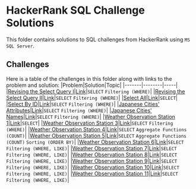 # HackerRank SQL Challenge Solutions

This folder contains solutions to SQL challenges from HackerRank using `MS SQL Server`.

## Challenges

Here is a table of the challenges in this folder along with links to the problem and solution:
|Problem|Solution|Topic|
|-------|--------|-----|
|[Revising the Select Query I](https://www.hackerrank.com/challenges/revising-the-select-query?isFullScreen=true)|[Link](./solutions/revising_the_select_query_1.sql)|`SELECT` `Filtering (WHERE)`|
|[Revising the Select Query II](https://www.hackerrank.com/challenges/revising-the-select-query-2?isFullScreen=true)|[Link](./solutions/revising_the_select_query_2.sql)|`SELECT` `Filtering (WHERE)`|
|[Select All](https://www.hackerrank.com/challenges/select-all-sql?isFullScreen=true)|[Link](./solutions/select_all.sql)|`SELECT`|
|[Select By ID](https://www.hackerrank.com/challenges/select-by-id?isFullScreen=true)|[Link](./solutions/select_by_id.sql)|`SELECT` `Filtering (WHERE)`|
|[Japanese Cities' Attributes](https://www.hackerrank.com/challenges/japanese-cities-attributes?isFullScreen=true)|[Link](./solutions/japanese_cities_attributes.sql)|`SELECT` `Filtering (WHERE)`|
|[Japanese Cities' Names](https://www.hackerrank.com/challenges/japanese-cities-name/problem?isFullScreen=true)|[Link](./solutions/japanese_cities_names.sql)|`SELECT` `Filtering (WHERE)`|
|[Weather Observation Station 1](https://www.hackerrank.com/challenges/weather-observation-station-1/problem?isFullScreen=true)|[Link](./solutions/weather_observation_station_1.sql)|`SELECT`|
|[Weather Observation Station 3](https://www.hackerrank.com/challenges/weather-observation-station-3/problem?isFullScreen=true)|[Link](./solutions/weather_observation_station_3.sql)|`SELECT` `Filtering (WHERE)`|
|[Weather Observation Station 4](https://www.hackerrank.com/challenges/weather-observation-station-4/problem?isFullScreen=true)|[Link](./solutions/weather_observation_station_4.sql)|`SELECT` `Aggregate Functions (COUNT)`|
|[Weather Observation Station 5](https://www.hackerrank.com/challenges/weather-observation-station-5/problem?isFullScreen=true)|[Link](./solutions/weather_observation_station_5.sql)|`SELECT` `Aggregate Functions (COUNT)` `Sorting (ORDER BY)`|
|[Weather Observation Station 6](https://www.hackerrank.com/challenges/weather-observation-station-6/problem?isFullScreen=true)|[Link](./solutions/weather_observation_station_6.sql)|`SELECT` `Filtering (WHERE, LIKE)`|
|[Weather Observation Station 7](https://www.hackerrank.com/challenges/weather-observation-station-7/problem?isFullScreen=true)|[Link](./solutions/weather_observation_station_7.sql)|`SELECT` `Filtering (WHERE, LIKE)`|
|[Weather Observation Station 8](https://www.hackerrank.com/challenges/weather-observation-station-8/problem?isFullScreen=true)|[Link](./solutions/weather_observation_station_8.sql)|`SELECT` `Filtering (WHERE, LIKE)`|
|[Weather Observation Station 9](https://www.hackerrank.com/challenges/weather-observation-station-9/problem?isFullScreen=true)|[Link](./solutions/weather_observation_station_9.sql)|`SELECT` `Filtering (WHERE, LIKE)`|
|[Weather Observation Station 10](https://www.hackerrank.com/challenges/weather-observation-station-10/problem?isFullScreen=true)|[Link](./solutions/weather_observation_station_10.sql)|`SELECT` `Filtering (WHERE, LIKE)`|
|[Weather Observation Station 11](https://www.hackerrank.com/challenges/weather-observation-station-11/problem?isFullScreen=true)|[Link](./solutions/weather_observation_station_11.sql)|`SELECT` `Filtering (WHERE, LIKE)`|
